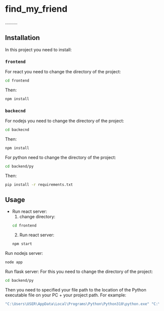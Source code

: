 # find_my_friend
..........

## Installation

In this project you need to install:

### `frontend`
For react you need to change the directory of the project:
```bash
cd frontend
```
Then:
```bash
npm install
```

### `backecnd`
For nodejs you need to change the directory of the project:
```bash
cd backecnd
```
Then:
```bash
npm install
```
For python need to change the directory of the project:
```bash
cd backend/py
```
Then:
```bash
pip install -r requirements.txt
```

## Usage

- Run react server:
  1. change directory:
  ```bash
  cd frontend
  ```
  2. Run react server:
  ```bash
  npm start
  ```
Run nodejs server:
```bash
node app
```
Run flask server: 
For this you need to change the directory of the project:
```bash
cd backend/py
```
Then you need to specified your file path to the location of the Python executable file on your PC + your project path.
For example:
```bash
"C:\Users\USER\AppData\Local\Programs\Python\Python310\python.exe" "C:\Users\USER\Desktop\final_project_react\find_my_friend\backend\py\flask_server.py"
```
